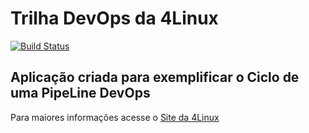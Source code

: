 # Trilha DevOps da 4Linux

<!-- Altere a Flag abaixo com sua URL do Travis -->
[![Build Status](https://travis-ci.org/levimateus/DevOpsLab-HelloWorld.svg?branch=master)](https://travis-ci.org/levimateus/DevOpsLab-HelloWorld)

## Aplicação criada para exemplificar o Ciclo de uma PipeLine DevOps


Para maiores informações acesse o [Site da 4Linux](https://www.4linux.com.br/cursos/devops)
